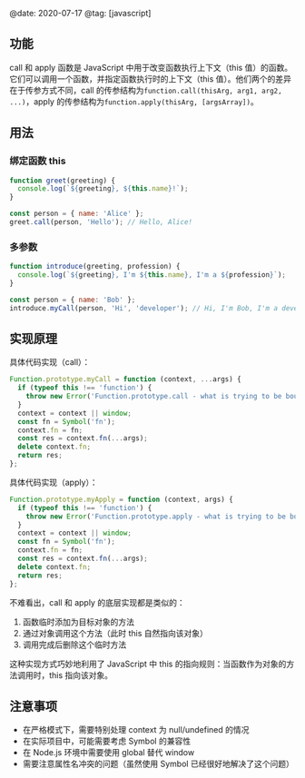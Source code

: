 @date: 2020-07-17
@tag: [javascript]

## 功能

call 和 apply 函数是 JavaScript 中用于改变函数执行上下文（this 值）的函数。它们可以调用一个函数，并指定函数执行时的上下文（this 值）。他们两个的差异在于传参方式不同，call 的传参结构为`function.call(thisArg, arg1, arg2, ...)`，apply 的传参结构为`function.apply(thisArg, [argsArray])`。

## 用法

### 绑定函数 this

```js
function greet(greeting) {
  console.log(`${greeting}, ${this.name}!`);
}

const person = { name: 'Alice' };
greet.call(person, 'Hello'); // Hello, Alice!
```

### 多参数

```js
function introduce(greeting, profession) {
  console.log(`${greeting}, I'm ${this.name}, I'm a ${profession}`);
}

const person = { name: 'Bob' };
introduce.myCall(person, 'Hi', 'developer'); // Hi, I'm Bob, I'm a developer
```

## 实现原理

具体代码实现（call）：

```js
Function.prototype.myCall = function (context, ...args) {
  if (typeof this !== 'function') {
    throw new Error('Function.prototype.call - what is trying to be bound is not callable');
  }
  context = context || window;
  const fn = Symbol('fn');
  context.fn = fn;
  const res = context.fn(...args);
  delete context.fn;
  return res;
};
```

具体代码实现（apply）：

```js
Function.prototype.myApply = function (context, args) {
  if (typeof this !== 'function') {
    throw new Error('Function.prototype.apply - what is trying to be bound is not callable');
  }
  context = context || window;
  const fn = Symbol('fn');
  context.fn = fn;
  const res = context.fn(...args);
  delete context.fn;
  return res;
};
```

不难看出，call 和 apply 的底层实现都是类似的：

1. 函数临时添加为目标对象的方法
2. 通过对象调用这个方法（此时 this 自然指向该对象）
3. 调用完成后删除这个临时方法

这种实现方式巧妙地利用了 JavaScript 中 this 的指向规则：当函数作为对象的方法调用时，this 指向该对象。

## 注意事项

- 在严格模式下，需要特别处理 context 为 null/undefined 的情况
- 在实际项目中，可能需要考虑 Symbol 的兼容性
- 在 Node.js 环境中需要使用 global 替代 window
- 需要注意属性名冲突的问题（虽然使用 Symbol 已经很好地解决了这个问题）
